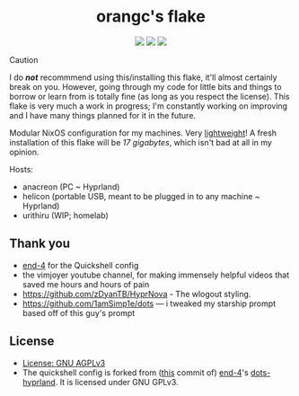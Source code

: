 <div align="center">
      <h1>orangc's flake</h1>
      <div>
         <a href="https://github.com/orangci/dots/stargazers"><img src="https://img.shields.io/github/stars/orangci/dots?color=F5BDE6&labelColor=303446&style=for-the-badge&logo=starship&logoColor=F5BDE6"></a>
         <!-- <a href="https://github.com/orangci/dots/"><img src="https://img.shields.io/github/repo-size/orangci/dots?color=C6A0F6&labelColor=303446&style=for-the-badge&logo=github&logoColor=C6A0F6"></a> -->
         <a = href="https://nixos.org"><img src="https://img.shields.io/badge/NixOS-Unstable-blue?style=for-the-badge&logo=NixOS&logoColor=white&label=NixOS&labelColor=303446&color=91D7E3"></a>
         <a href="https://github.com/orangci/dots/blob/main/LICENSE"><img src="https://img.shields.io/static/v1.svg?style=for-the-badge&label=License&message=AGPL3&colorA=313244&colorB=F5A97F&logo=unlicense&logoColor=F5A97F&"/></a>
      </div>
</div>


> [!CAUTION]
> I do ***not*** recommmend using this/installing this flake, it'll almost certainly break on you.
> However, going through my code for little bits and things to borrow or learn from is totally fine (as long as you respect the license).
> This flake is very much a work in progress; I'm constantly working on improving and I have many things planned for it in the future.

Modular NixOS configuration for my machines. Very [lightweight](https://orangc.net/n/disk-usage)! A fresh installation of this flake will be *17 gigabytes*, which isn't bad at all in my opinion.

Hosts:
- anacreon (PC ~ Hyprland)
- helicon (portable USB, meant to be plugged in to any machine ~ Hyprland)
- urithiru (WIP; homelab)

<!-- ## screenshots

<details>
<summary>Click to expand.</summary> 

![screenshot](.github/assets/screenshot.png)

</details> -->

## Thank you
- [end-4](https://github.com/end-4) for the Quickshell config
- the vimjoyer youtube channel, for making immensely helpful videos that saved me hours and hours of pain
- https://github.com/zDyanTB/HyprNova - The wlogout styling.
- https://github.com/1amSimp1e/dots — i tweaked my starship prompt based off of this guy's prompt

## License
- [License: GNU AGPLv3](./LICENSE)
 - The quickshell config is forked from ([this](https://github.com/end-4/dots-hyprland/commit/8c67c425e938b5cbcb8c2e49875216fc7590b784) commit of) [end-4](https://github.com/end-4)'s [dots-hyprland](https://github.com/end-4/dots-hyprland). It is licensed under GNU GPLv3.
